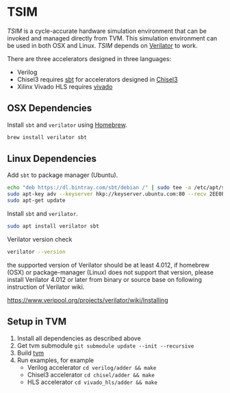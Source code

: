 <!--- Licensed to the Apache Software Foundation (ASF) under one -->
<!--- or more contributor license agreements.  See the NOTICE file -->
<!--- distributed with this work for additional information -->
<!--- regarding copyright ownership.  The ASF licenses this file -->
<!--- to you under the Apache License, Version 2.0 (the -->
<!--- "License"); you may not use this file except in compliance -->
<!--- with the License.  You may obtain a copy of the License at -->

<!---   http://www.apache.org/licenses/LICENSE-2.0 -->

<!--- Unless required by applicable law or agreed to in writing, -->
<!--- software distributed under the License is distributed on an -->
<!--- "AS IS" BASIS, WITHOUT WARRANTIES OR CONDITIONS OF ANY -->
<!--- KIND, either express or implied.  See the License for the -->
<!--- specific language governing permissions and limitations -->
<!--- under the License. -->

TSIM
====

*TSIM* is a cycle-accurate hardware simulation environment that can be invoked and managed directly from TVM.
This simulation environment can be used in both OSX and Linux. *TSIM* depends on [Verilator](https://www.veripool.org/wiki/verilator) to work.

There are three accelerators designed in three languages:

* Verilog
* Chisel3 requires [sbt](https://www.scala-sbt.org/) for accelerators designed in [Chisel3](https://github.com/freechipsproject/chisel3)
* Xilinx Vivado HLS requires [vivado](https://docs.tvm.ai/vta/install.html#vta-fpga-toolchain-installation)

## OSX Dependencies

Install `sbt` and `verilator` using [Homebrew](https://brew.sh/).

```bash
brew install verilator sbt
```

## Linux Dependencies

Add `sbt` to package manager (Ubuntu).

```bash
echo "deb https://dl.bintray.com/sbt/debian /" | sudo tee -a /etc/apt/sources.list.d/sbt.list
sudo apt-key adv --keyserver hkp://keyserver.ubuntu.com:80 --recv 2EE0EA64E40A89B84B2DF73499E82A75642AC823
sudo apt-get update
```

Install `sbt` and `verilator`.

```bash
sudo apt install verilator sbt
```

Verilator version check

```bash
verilator --version
```

the supported version of Verilator should be at least 4.012, 
if homebrew (OSX) or package-manager (Linux) does not support that version,
please install Verilator 4.012 or later from binary or source base on following
instruction of Verilator wiki.  

https://www.veripool.org/projects/verilator/wiki/Installing

## Setup in TVM

1. Install all dependencies as described above
2. Get tvm submodule `git submodule update --init --recursive`
3. Build [tvm](https://docs.tvm.ai/install/from_source.html#build-the-shared-library)
4. Run examples, for example
    * Verilog accelerator `cd verilog/adder && make`
    * Chisel3 accelerator `cd chisel/adder && make`
    * HLS accelerator `cd vivado_hls/adder && make`
